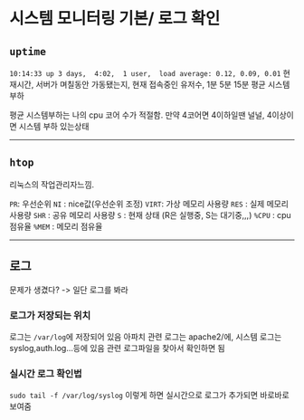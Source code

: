 # 시스템 모니터링 기본/ 로그 확인

## `uptime`
`10:14:33 up 3 days,  4:02,  1 user,  load average: 0.12, 0.09, 0.01`
현재시간, 서버가 며칠동안 가동됐는지, 현재 접속중인 유저수, 1분 5분 15분 평균 시스템 부하 

평균 시스템부하는 나의 cpu 코어 수가 적절함. 만약 4코어면 4이하일땐 널널, 4이상이면 시스템 부하 있는상태 

***

## `htop`
리눅스의 작업관리자느낌. 

`PR`: 우선순위 
`NI` : nice값(우선순위 조정)
`VIRT`: 가상 메모리 사용량 
`RES` : 실제 메모리 사용량 
`SHR` : 공유 메모리 사용량 
`S` : 현재 상태 (R은 실행중, S는 대기중,,,)
`%CPU` : cpu 점유율
`%MEM` : 메모리 점유율 


***
## 로그 

문제가 생겼다? -> 일단 로그를 봐라

### 로그가 저장되는 위치 
로그는  `/var/log`에 저장되어 있음
아파치 관련 로그는 apache2/에, 시스템 로그는 syslog,auth.log...등에 있음 
관련 로그파일을 찾아서 확인하면 됨 

### 실시간 로그 확인법 
`sudo tail -f /var/log/syslog` 이렇게 하면 실시간으로 로그가 추가되면 바로바로 보여줌 



